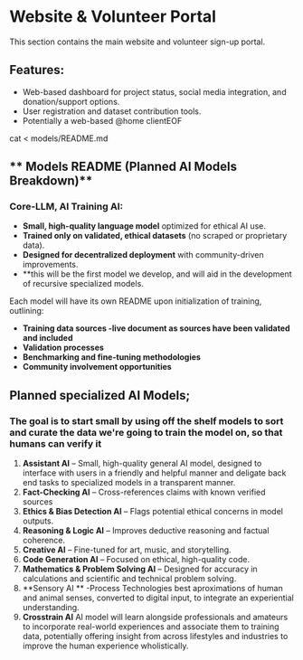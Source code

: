 # Website & Volunteer Portal
This section contains the main website and volunteer sign-up portal.

## Features:
- Web-based dashboard for project status, social media integration, and donation/support options.
- User registration and dataset contribution tools.
- Potentially a web-based @home clientEOF

cat <<EOF > models/README.md

## ** Models README (Planned AI Models Breakdown)**

### **Core-LLM, AI Training AI:**
- **Small, high-quality language model** optimized for ethical AI use.
- **Trained only on validated, ethical datasets** (no scraped or proprietary data).
- **Designed for decentralized deployment** with community-driven improvements.
- **this will be the first model we develop, and will aid in the development of recursive specialized models.


Each model will have its own README upon initialization of training, outlining:
- **Training data sources -live document as sources have been validated and included**
- **Validation processes**
- **Benchmarking and fine-tuning methodologies**
- **Community involvement opportunities**


## Planned specialized AI Models; 
### The goal is to start small by using off the shelf models to sort and curate the data we're going to train the model on, so that humans can verify it
1. **Assistant AI** – Small, high-quality general AI model, designed to interface with users in a friendly and helpful manner and deligate back end tasks to specialized models in a transparent manner.
2. **Fact-Checking AI** – Cross-references claims with known verified sources
3. **Ethics & Bias Detection AI** – Flags potential ethical concerns in model outputs.
4. **Reasoning & Logic AI** – Improves deductive reasoning and factual coherence.
5. **Creative AI** – Fine-tuned for art, music, and storytelling.
6. **Code Generation AI** – Focused on ethical, high-quality code.
7. **Mathematics & Problem Solving AI** – Designed for accuracy in calculations and scientific and technical problem solving.
8. **Sensory AI ** -Process Technologies best aproximations of human and animal senses, converted to digital input, to integrate an experiential understanding.
9. **Crosstrain AI** AI model will learn alongside professionals and amateurs to incorporate real-world experiences and associate them to training data, potentially offering insight from across lifestyles and industries to improve the human experience wholistically.
